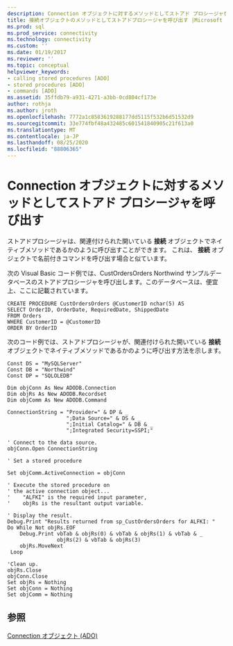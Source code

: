 ```yaml
---
description: Connection オブジェクトに対するメソッドとしてストアド プロシージャを呼び出す
title: 接続オブジェクトのメソッドとしてストアドプロシージャを呼び出す |Microsoft Docs
ms.prod: sql
ms.prod_service: connectivity
ms.technology: connectivity
ms.custom: ''
ms.date: 01/19/2017
ms.reviewer: ''
ms.topic: conceptual
helpviewer_keywords:
- calling stored procedures [ADO]
- stored procedures [ADO]
- commands [ADO]
ms.assetid: 35ffdb79-a931-4271-a3bb-0cd804cf173e
author: rothja
ms.author: jroth
ms.openlocfilehash: 7772a1c8583619288177dd5115f532b6d51532d9
ms.sourcegitcommit: 33e774fbf48a432485c601541840905c21f613a0
ms.translationtype: MT
ms.contentlocale: ja-JP
ms.lasthandoff: 08/25/2020
ms.locfileid: "88806365"
---
```

# <a name="calling-a-stored-procedure-as-a-method-on-a-connection-object"></a>Connection オブジェクトに対するメソッドとしてストアド プロシージャを呼び出す
ストアドプロシージャは、関連付けられた開いている **接続** オブジェクトでネイティブメソッドであるかのように呼び出すことができます。 これは、 **接続** オブジェクトで名前付きコマンドを呼び出す場合と似ています。  
  
 次の Visual Basic コード例では、CustOrdersOrders Northwind サンプルデータベースのストアドプロシージャを呼び出します。このデータベースは、便宜上、ここに記載されています。  
  
```  
CREATE PROCEDURE CustOrdersOrders @CustomerID nchar(5) AS  
SELECT OrderID, OrderDate, RequiredDate, ShippedDate  
FROM Orders  
WHERE CustomerID = @CustomerID  
ORDER BY OrderID  
```  
  
 次のコード例では、ストアドプロシージャが、関連付けられた開いている **接続** オブジェクトでネイティブメソッドであるかのように呼び出す方法を示します。  
  
```  
Const DS = "MySQLServer"  
Const DB = "Northwind"  
Const DP = "SQLOLEDB"  
  
Dim objConn As New ADODB.Connection  
Dim objRs As New ADODB.Recordset  
Dim objComm As New ADODB.Command  
  
ConnectionString = "Provider=" & DP & _  
                   ";Data Source=" & DS & _  
                   ";Initial Catalog=" & DB & _  
                   ";Integrated Security=SSPI;"  
  
' Connect to the data source.  
objConn.Open ConnectionString  
  
' Set a stored procedure  
  
Set objComm.ActiveConnection = objConn  
  
' Execute the stored procedure on  
' the active connection object...  
'    "ALFKI" is the required input parameter,  
'    objRs is the resultant output variable.  
  
' Display the result.  
Debug.Print "Results returned from sp_CustOrdersOrders for ALFKI: "  
Do While Not objRs.EOF  
    Debug.Print vbTab & objRs(0) & vbTab & objRs(1) & vbTab & _  
                objRs(2) & vbTab & objRs(3)  
    objRs.MoveNext  
 Loop  
  
'Clean up.  
objRs.Close  
objConn.Close  
Set objRs = Nothing  
Set objConn = Nothing  
Set objComm = Nothing  
```  
  
## <a name="see-also"></a>参照  
 [Connection オブジェクト (ADO)](../../reference/ado-api/connection-object-ado.md)